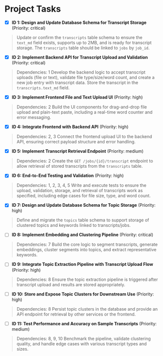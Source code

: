 # Project Tasks

- [x] **ID 1: Design and Update Database Schema for Transcript Storage** (Priority: critical)
> Update or confirm the `transcripts` table schema to ensure the `text_md` field exists, supports up to 2MB, and is ready for transcript storage. The `transcripts` table should be linked to `jobs` by `job_id`.

- [x] **ID 2: Implement Backend API for Transcript Upload and Validation** (Priority: critical)
> Dependencies: 1
> Develop the backend logic to accept transcript uploads (file or text), validate file type/size/word count, and create a new job entry with transcript data. Store the transcript in the `transcripts.text_md` field.

- [x] **ID 3: Implement Frontend File and Text Upload UI** (Priority: high)
> Dependencies: 2
> Build the UI components for drag-and-drop file upload and plain-text paste, including a real-time word counter and error messaging.

- [x] **ID 4: Integrate Frontend with Backend API** (Priority: high)
> Dependencies: 2, 3
> Connect the frontend upload UI to the backend API, ensuring correct payload structure and error handling.

- [x] **ID 5: Implement Transcript Retrieval Endpoint** (Priority: medium)
> Dependencies: 2
> Create the `GET /jobs/{id}/transcript` endpoint to allow retrieval of stored transcripts from the `transcripts` table.

- [x] **ID 6: End-to-End Testing and Validation** (Priority: high)
> Dependencies: 1, 2, 3, 4, 5
> Write and execute tests to ensure the upload, validation, storage, and retrieval of transcripts work as specified, including edge cases for file size, type, and word count.

- [x] **ID 7: Design and Update Database Schema for Topic Storage** (Priority: high)
> Define and migrate the `topics` table schema to support storage of clustered topics and keywords linked to transcripts/jobs.

- [ ] **ID 8: Implement Embedding and Clustering Pipeline** (Priority: critical)
> Dependencies: 7
> Build the core logic to segment transcripts, generate embeddings, cluster segments into topics, and extract representative keywords.

- [ ] **ID 9: Integrate Topic Extraction Pipeline with Transcript Upload Flow** (Priority: high)
> Dependencies: 8
> Ensure the topic extraction pipeline is triggered after transcript upload and results are stored appropriately.

- [ ] **ID 10: Store and Expose Topic Clusters for Downstream Use** (Priority: high)
> Dependencies: 8
> Persist topic clusters in the database and provide an API endpoint for retrieval by other services or the frontend.

- [ ] **ID 11: Test Performance and Accuracy on Sample Transcripts** (Priority: medium)
> Dependencies: 8, 9, 10
> Benchmark the pipeline, validate clustering quality, and handle edge cases with various transcript types and sizes.